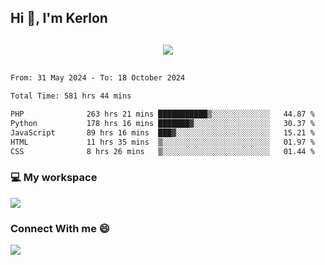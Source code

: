 ## Hi 👋, I'm Kerlon

<p align="center" style="margin: 30px;">
 
 <img src="https://skillicons.dev/icons?i=html,css,bootstrap,js,nodejs,jquery,python,flask,php,mysql,lua,sqlite,firebase">


</p>
<!--START_SECTION:waka-->

```txt
From: 31 May 2024 - To: 18 October 2024

Total Time: 581 hrs 44 mins

PHP              263 hrs 21 mins ███████████▒░░░░░░░░░░░░░   44.87 %
Python           178 hrs 16 mins ███████▓░░░░░░░░░░░░░░░░░   30.37 %
JavaScript       89 hrs 16 mins  ███▓░░░░░░░░░░░░░░░░░░░░░   15.21 %
HTML             11 hrs 35 mins  ▒░░░░░░░░░░░░░░░░░░░░░░░░   01.97 %
CSS              8 hrs 26 mins   ▒░░░░░░░░░░░░░░░░░░░░░░░░   01.44 %
```

<!--END_SECTION:waka-->


<p align="center">
 <h3>💻 My workspace</h3>
    <img src="https://skillicons.dev/icons?i=mint" />
</p>

<p align="center">
 <h3>Connect With me 😄</h3> 
    <a href="https://www.linkedin.com/in/kerlon-fernandes"><img src="https://skillicons.dev/icons?i=linkedin" />
  </a>
</p>



